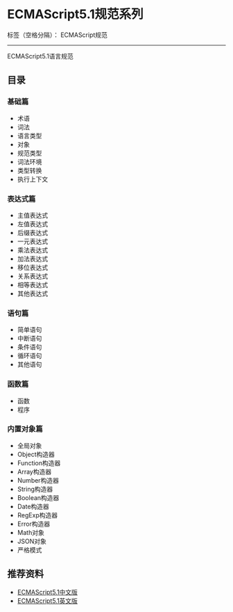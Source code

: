 # ECMAScript5.1规范系列

标签（空格分隔）： ECMAScript规范

---

ECMAScript5.1语言规范

## 目录

### 基础篇

* 术语
* 词法
* 语言类型
* 对象
* 规范类型
* 词法环境
* 类型转换
* 执行上下文

### 表达式篇

* 主值表达式
* 左值表达式
* 后缀表达式
* 一元表达式
* 乘法表达式
* 加法表达式
* 移位表达式
* 关系表达式
* 相等表达式
* 其他表达式

### 语句篇

* 简单语句
* 中断语句
* 条件语句
* 循环语句
* 其他语句

### 函数篇

* 函数
* 程序

### 内置对象篇

* 全局对象
* Object构造器
* Function构造器
* Array构造器
* Number构造器
* String构造器
* Boolean构造器
* Date构造器
* RegExp构造器
* Error构造器
* Math对象
* JSON对象
* 严格模式

## 推荐资料

* [ECMAScript5.1中文版](http://yanhaijing.com/es5/#null)
* [ECMAScript5.1英文版](https://www.ecma-international.org/ecma-262/5.1/)

